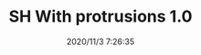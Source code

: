 ﻿---
layout: post 
title: SH With protrusions 1.0
tags: SH
categories: housing-terminal
overview: 
part_number: 2-100-03
thumb_img: static/202011/483-thumb-20201103152751.jpg
small_img: static/202011/483-20201103152751.jpg
date: 2020/11/3 7:26:35
---



